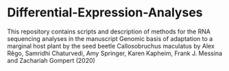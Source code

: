 # Differential-Expression-Analyses
This repository contains scripts and description of methods for the  RNA sequencing analyses in the manuscript Genomic basis of adaptation to a marginal host plant by the seed beetle Callosobruchus maculatus by Alex Rêgo, Samridhi Chaturvedi, Amy Springer, Karen Kapheim, Frank J. Messina and Zachariah Gompert (2020)
